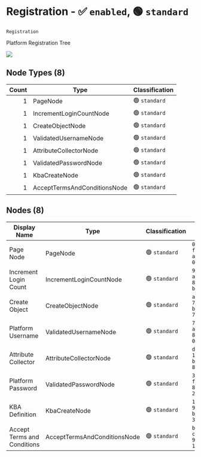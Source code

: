 # Registration - :white_check_mark: `enabled`, :green_circle: `standard`
`Registration`

Platform Registration Tree

[![](./Registration.png)]()


## Node Types (8)
| Count | Type | Classification |
| -----:| ---- | -------------- |
| 1 | PageNode | :green_circle: `standard` |
| 1 | IncrementLoginCountNode | :green_circle: `standard` |
| 1 | CreateObjectNode | :green_circle: `standard` |
| 1 | ValidatedUsernameNode | :green_circle: `standard` |
| 1 | AttributeCollectorNode | :green_circle: `standard` |
| 1 | ValidatedPasswordNode | :green_circle: `standard` |
| 1 | KbaCreateNode | :green_circle: `standard` |
| 1 | AcceptTermsAndConditionsNode | :green_circle: `standard` |
## Nodes (8)
| Display Name | Type | Classification | Id |
| ------------ | ---- | -------------- | ---|
| Page Node | PageNode | :green_circle: `standard` | `0c091c49-f3af-48fb-ac6f-07fba0499dd6` |
| Increment Login Count | IncrementLoginCountNode | :green_circle: `standard` | `97a15eb2-a015-4b6d-81a0-be78c3aa1a3b` |
| Create Object | CreateObjectNode | :green_circle: `standard` | `ad5dcbb3-7335-49b7-b3e7-7d850bb88237` |
| Platform Username | ValidatedUsernameNode | :green_circle: `standard` | `7fcaf48e-a754-4959-858b-05b2933b825f` |
| Attribute Collector | AttributeCollectorNode | :green_circle: `standard` | `d3ce2036-1523-4ce8-b1a2-895a2a036667` |
| Platform Password | ValidatedPasswordNode | :green_circle: `standard` | `3d8709a1-f09f-4d1f-8094-2850e472c1db` |
| KBA Definition | KbaCreateNode | :green_circle: `standard` | `120c69d3-90b4-4ad4-b7af-380e8b119340` |
| Accept Terms and Conditions | AcceptTermsAndConditionsNode | :green_circle: `standard` | `b4a0e915-c15d-4b83-9c9d-18347d645976` |
